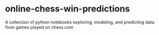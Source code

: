 # online-chess-win-predictions
 A collection of python notebooks exploring, modeling, and predicting data from games played on chess.com
